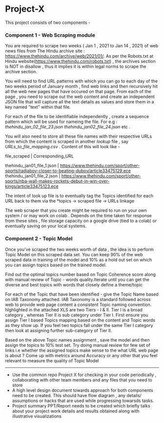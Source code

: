 # Project-X

This project consists of two components -

###  Component 1 - Web Scraping module

You are required to scrape two weeks ( Jan 1 , 2021 to Jan 14 , 2021) of  web news files from The Hindu archive site : https://www.thehindu.com/archive/web/2021/01/. As per the Robots.txt at Hindu website(https://www.thehindu.com/robots.txt) , the archives section is NOT in disallow , thus it implies it is within legal norms to scrape the archive section.

You will need to find URL patterns with which you can go to each day of the two weeks period of January month , find web links and then recursively hit all the web new pages that have occured on that page. From each of the page , you need to scrape out the web content and create an independent JSON file that will capture all the text details as values and store them in a key named "text" within that file. 

For each of the file to be identifiable independently , create a sequence pattern which will be used for nameing the file. For e.g : 
*thehindu_jan_02_file_23.json
thehindu_jan02_file_24.json* etc . 

You will also need to store all these file names with their respective URLs from which the content is scraped in another *lookup* file , say *URLs_to_file_mapping.csv* . Content of this  will look like -

file_scraped | Corresponding_URL

thehindu_jan01_file_1.json | https://www.thehindu.com/sport/other-sports/radjabov-closer-to-beating-dubov/article33475129.ece
thehindu_jan01_file_2.json | https://www.thehindu.com/sport/other-sports/nba-wall-makes-rockets-debut-in-win-over-kings/article33475123.ece

The intent of look up file is to eventually tag the Topics identified for each URL back to them via the  *topics -> scraped file -> URLs linkage

The web scraper that you create might be required to run on your own system / or may work on colab . Depends on the time taken for response from these sites , file storage capacity on a google drive (tied to a colab) or eventually saving on your local systems.

### Component 2 - Topic Model

Once you've scraped the two weeks worth of data , the idea is to perform Topic Model on this scraped data set. You can keep 90% of the web scraped data in training of the model and 10% as a hold out set on which you can assign topics based on the trained model.

Find out the optimal topics number based on Topic Coherence score along with manual review of Topic - words quality.Iterate until you can get the diverse and best topics with words that closely define a theme/topic

For each of the Topic that have been identified - give the Topic Name based on IAB Taxonomy attached. IAB Taxonomy is a standard followed across web to provide web page content a consistent Topic naming convention. hIghlighted in the attached XLS are two Tiers - I & II. Tier I is a broad category , whereas Tier II is sub category under Tier I. First ensure you assign Tier I based Topics mapping based on the content and Topic words as they show up. If you feel two topics fall under the same Tier I category then look at assigning further sub-category of Tier II.

Based on the above Topic names assignment , save the model and then assign the topics to 10% test set. Try doing manual review for few set of links i.e whether the assigned topics make sense to the what URL web page is about ? Come up with metrics around Accuracy or any other that you feel relevant to measure the quality of Topic Model

-------------------------------------------------

* Use the common repo Project X for checking in your code periodically , collaborating with other team members and any files that you need to store
* A high level design document towards approach for both components need to be created. This should have flow diagram , any details/ assumptions or hacks that are used while progressing towarsds tasks. 
* Project summary PPT/Report needs to be created which briefly talks about your project work details and results obtained along with illustrative visualizations


